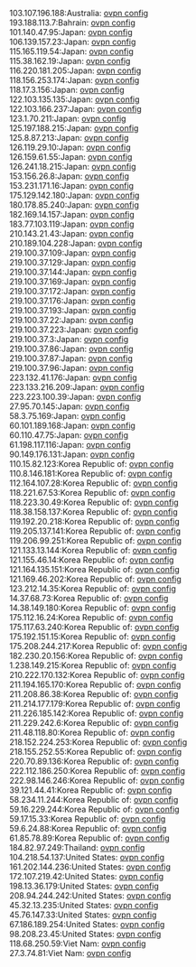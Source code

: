 103.107.196.188:Australia: [ovpn config](vpn/103_107_196_188.ovpn)  
193.188.113.7:Bahrain: [ovpn config](vpn/193_188_113_7.ovpn)  
101.140.47.95:Japan: [ovpn config](vpn/101_140_47_95.ovpn)  
106.139.157.23:Japan: [ovpn config](vpn/106_139_157_23.ovpn)  
115.165.119.54:Japan: [ovpn config](vpn/115_165_119_54.ovpn)  
115.38.162.19:Japan: [ovpn config](vpn/115_38_162_19.ovpn)  
116.220.181.205:Japan: [ovpn config](vpn/116_220_181_205.ovpn)  
118.156.253.174:Japan: [ovpn config](vpn/118_156_253_174.ovpn)  
118.17.3.156:Japan: [ovpn config](vpn/118_17_3_156.ovpn)  
122.103.135.135:Japan: [ovpn config](vpn/122_103_135_135.ovpn)  
122.103.166.237:Japan: [ovpn config](vpn/122_103_166_237.ovpn)  
123.1.70.211:Japan: [ovpn config](vpn/123_1_70_211.ovpn)  
125.197.188.215:Japan: [ovpn config](vpn/125_197_188_215.ovpn)  
125.8.87.213:Japan: [ovpn config](vpn/125_8_87_213.ovpn)  
126.119.29.10:Japan: [ovpn config](vpn/126_119_29_10.ovpn)  
126.159.61.55:Japan: [ovpn config](vpn/126_159_61_55.ovpn)  
126.241.18.215:Japan: [ovpn config](vpn/126_241_18_215.ovpn)  
153.156.26.8:Japan: [ovpn config](vpn/153_156_26_8.ovpn)  
153.231.171.16:Japan: [ovpn config](vpn/153_231_171_16.ovpn)  
175.129.142.180:Japan: [ovpn config](vpn/175_129_142_180.ovpn)  
180.178.85.240:Japan: [ovpn config](vpn/180_178_85_240.ovpn)  
182.169.14.157:Japan: [ovpn config](vpn/182_169_14_157.ovpn)  
183.77.103.119:Japan: [ovpn config](vpn/183_77_103_119.ovpn)  
210.143.21.43:Japan: [ovpn config](vpn/210_143_21_43.ovpn)  
210.189.104.228:Japan: [ovpn config](vpn/210_189_104_228.ovpn)  
219.100.37.109:Japan: [ovpn config](vpn/219_100_37_109.ovpn)  
219.100.37.129:Japan: [ovpn config](vpn/219_100_37_129.ovpn)  
219.100.37.144:Japan: [ovpn config](vpn/219_100_37_144.ovpn)  
219.100.37.169:Japan: [ovpn config](vpn/219_100_37_169.ovpn)  
219.100.37.172:Japan: [ovpn config](vpn/219_100_37_172.ovpn)  
219.100.37.176:Japan: [ovpn config](vpn/219_100_37_176.ovpn)  
219.100.37.193:Japan: [ovpn config](vpn/219_100_37_193.ovpn)  
219.100.37.22:Japan: [ovpn config](vpn/219_100_37_22.ovpn)  
219.100.37.223:Japan: [ovpn config](vpn/219_100_37_223.ovpn)  
219.100.37.3:Japan: [ovpn config](vpn/219_100_37_3.ovpn)  
219.100.37.86:Japan: [ovpn config](vpn/219_100_37_86.ovpn)  
219.100.37.87:Japan: [ovpn config](vpn/219_100_37_87.ovpn)  
219.100.37.96:Japan: [ovpn config](vpn/219_100_37_96.ovpn)  
223.132.41.176:Japan: [ovpn config](vpn/223_132_41_176.ovpn)  
223.133.216.209:Japan: [ovpn config](vpn/223_133_216_209.ovpn)  
223.223.100.39:Japan: [ovpn config](vpn/223_223_100_39.ovpn)  
27.95.70.145:Japan: [ovpn config](vpn/27_95_70_145.ovpn)  
58.3.75.169:Japan: [ovpn config](vpn/58_3_75_169.ovpn)  
60.101.189.168:Japan: [ovpn config](vpn/60_101_189_168.ovpn)  
60.110.47.75:Japan: [ovpn config](vpn/60_110_47_75.ovpn)  
61.198.117.116:Japan: [ovpn config](vpn/61_198_117_116.ovpn)  
90.149.176.131:Japan: [ovpn config](vpn/90_149_176_131.ovpn)  
110.15.82.123:Korea Republic of: [ovpn config](vpn/110_15_82_123.ovpn)  
110.8.146.181:Korea Republic of: [ovpn config](vpn/110_8_146_181.ovpn)  
112.164.107.28:Korea Republic of: [ovpn config](vpn/112_164_107_28.ovpn)  
118.221.67.53:Korea Republic of: [ovpn config](vpn/118_221_67_53.ovpn)  
118.223.30.49:Korea Republic of: [ovpn config](vpn/118_223_30_49.ovpn)  
118.38.158.137:Korea Republic of: [ovpn config](vpn/118_38_158_137.ovpn)  
119.192.20.218:Korea Republic of: [ovpn config](vpn/119_192_20_218.ovpn)  
119.205.137.141:Korea Republic of: [ovpn config](vpn/119_205_137_141.ovpn)  
119.206.99.251:Korea Republic of: [ovpn config](vpn/119_206_99_251.ovpn)  
121.133.13.144:Korea Republic of: [ovpn config](vpn/121_133_13_144.ovpn)  
121.155.46.14:Korea Republic of: [ovpn config](vpn/121_155_46_14.ovpn)  
121.164.135.151:Korea Republic of: [ovpn config](vpn/121_164_135_151.ovpn)  
121.169.46.202:Korea Republic of: [ovpn config](vpn/121_169_46_202.ovpn)  
123.212.14.35:Korea Republic of: [ovpn config](vpn/123_212_14_35.ovpn)  
14.37.68.73:Korea Republic of: [ovpn config](vpn/14_37_68_73.ovpn)  
14.38.149.180:Korea Republic of: [ovpn config](vpn/14_38_149_180.ovpn)  
175.112.16.24:Korea Republic of: [ovpn config](vpn/175_112_16_24.ovpn)  
175.117.63.240:Korea Republic of: [ovpn config](vpn/175_117_63_240.ovpn)  
175.192.151.15:Korea Republic of: [ovpn config](vpn/175_192_151_15.ovpn)  
175.208.244.217:Korea Republic of: [ovpn config](vpn/175_208_244_217.ovpn)  
182.230.20.156:Korea Republic of: [ovpn config](vpn/182_230_20_156.ovpn)  
1.238.149.215:Korea Republic of: [ovpn config](vpn/1_238_149_215.ovpn)  
210.222.170.132:Korea Republic of: [ovpn config](vpn/210_222_170_132.ovpn)  
211.194.165.170:Korea Republic of: [ovpn config](vpn/211_194_165_170.ovpn)  
211.208.86.38:Korea Republic of: [ovpn config](vpn/211_208_86_38.ovpn)  
211.214.177.179:Korea Republic of: [ovpn config](vpn/211_214_177_179.ovpn)  
211.226.185.142:Korea Republic of: [ovpn config](vpn/211_226_185_142.ovpn)  
211.229.242.6:Korea Republic of: [ovpn config](vpn/211_229_242_6.ovpn)  
211.48.118.80:Korea Republic of: [ovpn config](vpn/211_48_118_80.ovpn)  
218.152.224.253:Korea Republic of: [ovpn config](vpn/218_152_224_253.ovpn)  
218.155.252.55:Korea Republic of: [ovpn config](vpn/218_155_252_55.ovpn)  
220.70.89.136:Korea Republic of: [ovpn config](vpn/220_70_89_136.ovpn)  
222.112.186.250:Korea Republic of: [ovpn config](vpn/222_112_186_250.ovpn)  
222.98.146.246:Korea Republic of: [ovpn config](vpn/222_98_146_246.ovpn)  
39.121.44.41:Korea Republic of: [ovpn config](vpn/39_121_44_41.ovpn)  
58.234.11.244:Korea Republic of: [ovpn config](vpn/58_234_11_244.ovpn)  
59.16.229.244:Korea Republic of: [ovpn config](vpn/59_16_229_244.ovpn)  
59.17.15.33:Korea Republic of: [ovpn config](vpn/59_17_15_33.ovpn)  
59.6.24.88:Korea Republic of: [ovpn config](vpn/59_6_24_88.ovpn)  
61.85.78.89:Korea Republic of: [ovpn config](vpn/61_85_78_89.ovpn)  
184.82.97.249:Thailand: [ovpn config](vpn/184_82_97_249.ovpn)  
104.218.54.137:United States: [ovpn config](vpn/104_218_54_137.ovpn)  
161.202.144.236:United States: [ovpn config](vpn/161_202_144_236.ovpn)  
172.107.219.42:United States: [ovpn config](vpn/172_107_219_42.ovpn)  
198.13.36.179:United States: [ovpn config](vpn/198_13_36_179.ovpn)  
208.94.244.242:United States: [ovpn config](vpn/208_94_244_242.ovpn)  
45.32.13.235:United States: [ovpn config](vpn/45_32_13_235.ovpn)  
45.76.147.33:United States: [ovpn config](vpn/45_76_147_33.ovpn)  
67.186.189.254:United States: [ovpn config](vpn/67_186_189_254.ovpn)  
98.208.23.45:United States: [ovpn config](vpn/98_208_23_45.ovpn)  
118.68.250.59:Viet Nam: [ovpn config](vpn/118_68_250_59.ovpn)  
27.3.74.81:Viet Nam: [ovpn config](vpn/27_3_74_81.ovpn)  
